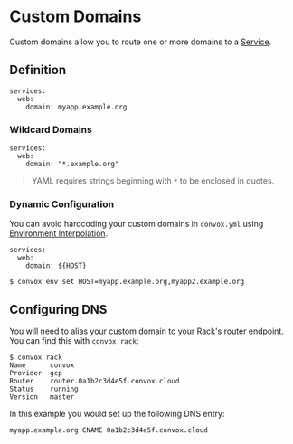 # Custom Domains

Custom domains allow you to route one or more domains to a [Service](../reference/primitives/app/service.md).

## Definition

    services:
      web:
        domain: myapp.example.org

### Wildcard Domains

    services:
      web:
        domain: "*.example.org"

> YAML requires strings beginning with `*` to be enclosed in quotes.

### Dynamic Configuration

You can avoid hardcoding your custom domains in `convox.yml` using
[Environment Interpolation](../configuration/environment#interpolation).

    services:
      web:
        domain: ${HOST}

```
$ convox env set HOST=myapp.example.org,myapp2.example.org
```

## Configuring DNS

You will need to alias your custom domain to your Rack's router endpoint. You can find this with `convox rack`:

    $ convox rack
    Name      convox
    Provider  gcp
    Router    router.0a1b2c3d4e5f.convox.cloud
    Status    running
    Version   master

In this example you would set up the following DNS entry:

    myapp.example.org CNAME 0a1b2c3d4e5f.convox.cloud
